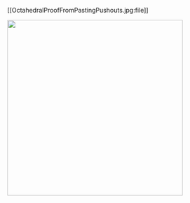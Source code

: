 
[[OctahedralProofFromPastingPushouts.jpg:file]]

<img src="http://ncatlab.org/nlab/files/OctahedralProofFromPastingPushouts.jpg" width="400">
